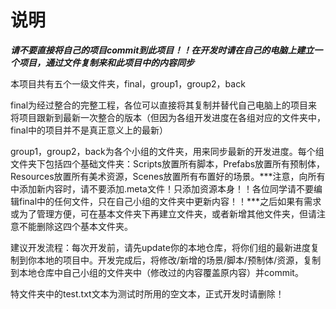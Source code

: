 #  说明

***请不要直接将自己的项目commit到此项目！！在开发时请在自己的电脑上建立一个项目，通过文件复制来和此项目中的内容同步***

本项目共有五个一级文件夹，final，group1，group2，back

final为经过整合的完整工程，各位可以直接将其复制并替代自己电脑上的项目来将项目跟新到最新一次整合的版本（但因为各组开发进度在各组对应的文件夹中，final中的项目并不是真正意义上的最新）

group1，group2，back为各个小组的文件夹，用来同步最新的开发进度。每个组文件夹下包括四个基础文件夹：Scripts放置所有脚本，Prefabs放置所有预制体，Resources放置所有美术资源，Scenes放置所有布置好的场景。***注意，向所有中添加新内容时，请不要添加.meta文件！只添加资源本身！！各位同学请不要编辑final中的任何文件，只在自己小组的文件夹中更新内容！！***之后如果有需求或为了管理方便，可在基本文件夹下再建立文件夹，或者新增其他文件夹，但请注意不能删除这四个基本文件夹。



建议开发流程：每次开发前，请先update你的本地仓库，将你们组的最新进度复制到你本地的项目中。开发完成后，将修改/新增的场景/脚本/预制体/资源，复制到本地仓库中自己小组的文件夹中（修改过的内容覆盖原内容）并commit。

特文件夹中的test.txt文本为测试时所用的空文本，正式开发时请删除！